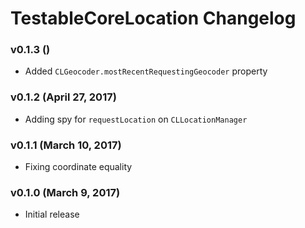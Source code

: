 TestableCoreLocation Changelog
==============================

### v0.1.3 ()
 - Added `CLGeocoder.mostRecentRequestingGeocoder` property

### v0.1.2 (April 27, 2017)
 - Adding spy for `requestLocation` on `CLLocationManager`

### v0.1.1 (March 10, 2017)
 - Fixing coordinate equality

### v0.1.0 (March 9, 2017)
 - Initial release
